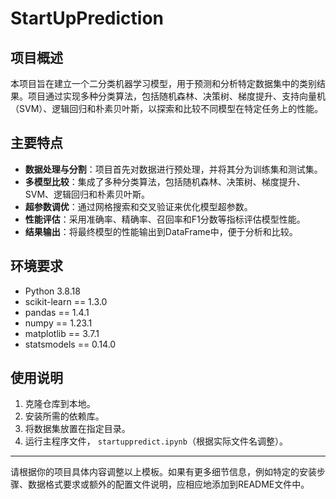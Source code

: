 # StartUpPrediction

## 项目概述
本项目旨在建立一个二分类机器学习模型，用于预测和分析特定数据集中的类别结果。项目通过实现多种分类算法，包括随机森林、决策树、梯度提升、支持向量机（SVM）、逻辑回归和朴素贝叶斯，以探索和比较不同模型在特定任务上的性能。

## 主要特点
- **数据处理与分割**：项目首先对数据进行预处理，并将其分为训练集和测试集。
- **多模型比较**：集成了多种分类算法，包括随机森林、决策树、梯度提升、SVM、逻辑回归和朴素贝叶斯。
- **超参数调优**：通过网格搜索和交叉验证来优化模型超参数。
- **性能评估**：采用准确率、精确率、召回率和F1分数等指标评估模型性能。
- **结果输出**：将最终模型的性能输出到DataFrame中，便于分析和比较。

## 环境要求
- Python 3.8.18
- scikit-learn == 1.3.0
- pandas == 1.4.1
- numpy == 1.23.1 
- matplotlib == 3.7.1
- statsmodels == 0.14.0

## 使用说明
1. 克隆仓库到本地。
2. 安装所需的依赖库。
3. 将数据集放置在指定目录。
4. 运行主程序文件， `startuppredict.ipynb`（根据实际文件名调整）。





---

请根据你的项目具体内容调整以上模板。如果有更多细节信息，例如特定的安装步骤、数据格式要求或额外的配置文件说明，应相应地添加到README文件中。
